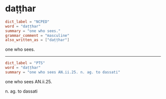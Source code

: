 # daṭṭhar

``` toml
dict_label = "NCPED"
word = "daṭṭhar"
summary = "one who sees."
grammar_comment = "masculine"
also_written_as = ["daṭṭhar"]
```

one who sees.

--------------------

``` toml
dict_label = "PTS"
word = "daṭṭhar"
summary = "one who sees AN.ii.25. n. ag. to dassati"
```

one who sees AN.ii.25.

n. ag. to dassati

